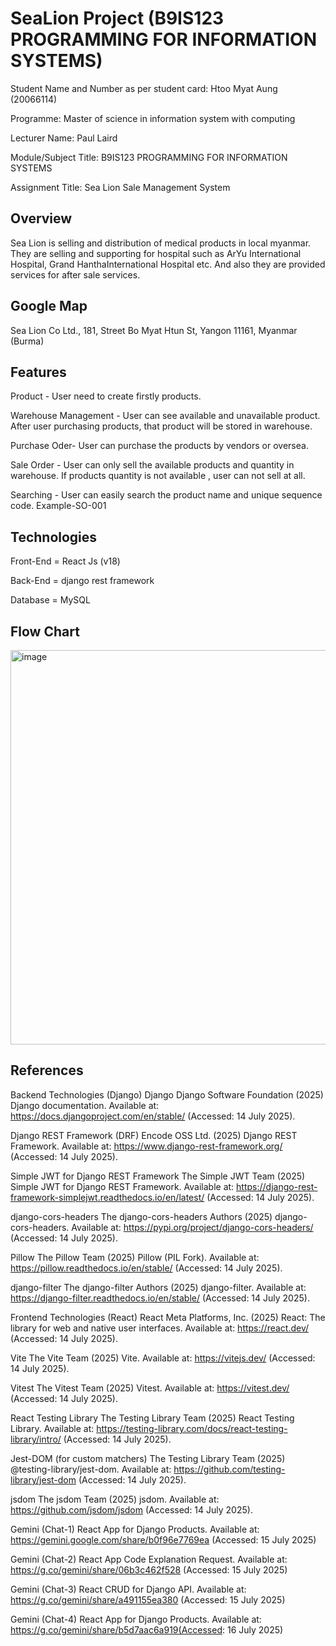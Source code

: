 <h1>SeaLion Project (B9IS123 PROGRAMMING FOR INFORMATION SYSTEMS)</h1>






Student  Name and Number as per student card: Htoo Myat Aung (20066114)



Programme: Master of science in information system with computing



Lecturer Name:  Paul Laird



Module/Subject Title: B9IS123 PROGRAMMING FOR INFORMATION SYSTEMS



Assignment Title:  Sea Lion Sale Management System




Overview
--------------





Sea Lion is selling and distribution of medical products in local myanmar. 
They are selling and supporting for hospital such as ArYu International Hospital, Grand HanthaInternational Hospital etc. And also they are provided services for after sale services.


Google Map
--------------



Sea Lion Co Ltd., 181, Street Bo Myat Htun St, Yangon 11161, Myanmar (Burma)


Features
--------------
Product - User need to create firstly products. 


Warehouse Management - User can see available and unavailable product. After user purchasing products, that product will be stored in warehouse.


Purchase Oder- User can purchase the products by vendors or oversea.


Sale Order - User can only sell the available products and quantity in warehouse. If products quantity is not available , user can not sell at all.


Searching - User can easily search the product name and unique sequence code. Example-SO-001




Technologies
--------------

Front-End = React Js (v18)


Back-End = django rest framework


Database = MySQL














Flow Chart
------------------

<img width="1289" height="631" alt="image" src="https://github.com/user-attachments/assets/3727aa12-aea5-4701-8517-a467d50852ca" />















References
-----------------
Backend Technologies (Django)
Django
Django Software Foundation (2025) Django documentation. Available at: https://docs.djangoproject.com/en/stable/ (Accessed: 14 July 2025).

Django REST Framework (DRF)
Encode OSS Ltd. (2025) Django REST Framework. Available at: https://www.django-rest-framework.org/ (Accessed: 14 July 2025).

Simple JWT for Django REST Framework
The Simple JWT Team (2025) Simple JWT for Django REST Framework. Available at: https://django-rest-framework-simplejwt.readthedocs.io/en/latest/ (Accessed: 14 July 2025).

django-cors-headers
The django-cors-headers Authors (2025) django-cors-headers. Available at: https://pypi.org/project/django-cors-headers/ (Accessed: 14 July 2025).

Pillow
The Pillow Team (2025) Pillow (PIL Fork). Available at: https://pillow.readthedocs.io/en/stable/ (Accessed: 14 July 2025).

django-filter
The django-filter Authors (2025) django-filter. Available at: https://django-filter.readthedocs.io/en/stable/ (Accessed: 14 July 2025).

Frontend Technologies (React)
React
Meta Platforms, Inc. (2025) React: The library for web and native user interfaces. Available at: https://react.dev/ (Accessed: 14 July 2025).

Vite
The Vite Team (2025) Vite. Available at: https://vitejs.dev/ (Accessed: 14 July 2025).

Vitest
The Vitest Team (2025) Vitest. Available at: https://vitest.dev/ (Accessed: 14 July 2025).

React Testing Library
The Testing Library Team (2025) React Testing Library. Available at: https://testing-library.com/docs/react-testing-library/intro/ (Accessed: 14 July 2025).

Jest-DOM (for custom matchers)
The Testing Library Team (2025) @testing-library/jest-dom. Available at: https://github.com/testing-library/jest-dom (Accessed: 14 July 2025).

jsdom
The jsdom Team (2025) jsdom. Available at: https://github.com/jsdom/jsdom (Accessed: 14 July 2025).

Gemini (Chat-1)
React App for Django Products. Available at: https://gemini.google.com/share/b0f96e7769ea (Accessed: 15 July 2025)

Gemini (Chat-2)
React App Code Explanation Request. Available at: https://g.co/gemini/share/06b3c462f528 (Accessed: 15 July 2025)

Gemini (Chat-3)
React CRUD for Django API. Available at: https://g.co/gemini/share/a491155ea380 (Accessed: 15 July 2025)

Gemini (Chat-4)
React App for Django Products. Available at: https://g.co/gemini/share/b5d7aac6a919(Accessed: 16 July 2025)




